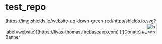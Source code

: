 # test_repo

(https://img.shields.io/website-up-down-green-red/https/shields.io.svg?label=website)](https://liyas-thomas.firebaseapp.com) [![Donate]
#_<img src="icons/icon-48x48.png" alt="banner" width="32"> Banner
